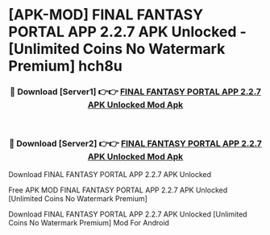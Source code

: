 # [APK-MOD] FINAL FANTASY PORTAL APP 2.2.7 APK Unlocked - [Unlimited Coins No Watermark Premium] hch8u



<div align="center">
<h3>🔴 Download [Server1] 👉👉 <a href="https://momento.my/?title=FINAL_FANTASY_PORTAL_APP_2.2.7_APK_Unlocked">FINAL FANTASY PORTAL APP 2.2.7 APK Unlocked Mod Apk</a></h3><br>

<h3>🔴 Download [Server2] 👉👉 <a href="https://momento.my/?title=FINAL_FANTASY_PORTAL_APP_2.2.7_APK_Unlocked">FINAL FANTASY PORTAL APP 2.2.7 APK Unlocked Mod Apk</a></h3>
</div>



Download FINAL FANTASY PORTAL APP 2.2.7 APK Unlocked 

Free APK MOD FINAL FANTASY PORTAL APP 2.2.7 APK Unlocked [Unlimited Coins No Watermark Premium]

Download FINAL FANTASY PORTAL APP 2.2.7 APK Unlocked [Unlimited Coins No Watermark Premium] Mod For Android
